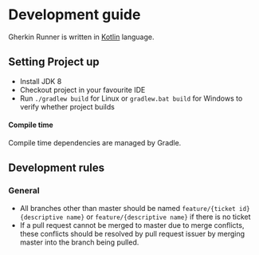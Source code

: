 # Development guide

Gherkin Runner is written in [Kotlin](https://kotlinlang.org/) language.

## Setting Project up

* Install JDK 8
* Checkout project in your favourite IDE
* Run `./gradlew build` for Linux or `gradlew.bat build` for
  Windows to verify whether project builds

#### Compile time

Compile time dependencies are managed by Gradle.

## Development rules

### General

* All branches other than master should be named `feature/{ticket
  id}{descriptive name}` or `feature/{descriptive name}` if there is no
  ticket
* If a pull request cannot be merged to master due to merge conflicts,
  these conflicts should be resolved by pull request issuer by merging
  master into the branch being pulled.
